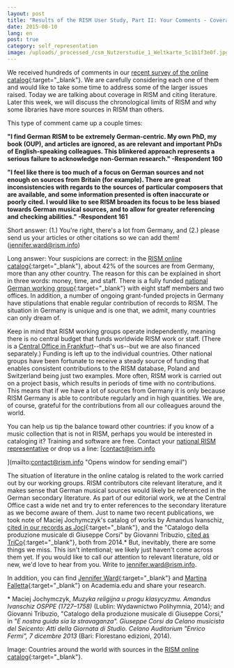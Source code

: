 ```yaml
---
layout: post
title: "Results of the RISM User Study, Part II: Your Comments - Coverage in RISM and Citing Literature"
date: 2015-08-10
lang: en
post: true
category: self_representation
image: /uploads/_processed_/csm_Nutzerstudie_1_Weltkarte_5c1b1f3e0f.jpg
---
```



We received hundreds of comments in our [recent survey of the online catalog](http://www.rism.info/en/community/survey.html){:target="_blank"}. We are carefully considering each one of them and would like to take some time to address some of the larger issues raised. Today we are talking about coverage in RISM and citing literature. Later this week, we will discuss the chronological limits of RISM and why some libraries have more sources in RISM than others.

This type of comment came up a couple times:

**"I find German RISM to be extremely German-centric. My own PhD, my book (OUP), and articles are ignored, as are relevant and important PhDs of English-speaking colleagues.
This blinkered approach represents a serious failure to acknowledge non-German research." -Respondent 160**

**"I feel like there is too much of a focus on German sources and not enough on sources from Britain (for example). There are great inconsistencies with regards to the sources of particular composers that are available, and some information presented is often inaccurate or poorly cited. I would like to see RISM broaden its focus to be less biased towards German musical sources, and to allow for greater referencing and checking abilities." -Respondent 161**

Short answer: (1.) You're right, there's a lot from Germany, and (2.) please send us your articles or other citations so we can add them! ([jennifer.ward@rism.info](mailto:jennifer.ward@rism.info "Opens window for sending email"))



Long answer: Your suspicions are correct: in the [RISM online catalog](https://opac.rism.info/metaopac/start.do?View=rism){:target="_blank"}, about 42% of the sources are from Germany, more than any other country. The reason for this can be explained in short in three words: money, time, and staff. There is a fully funded [national German working group](http://de.rism.info/en/home.html){:target="_blank"} with eight staff members and two offices. In addition, a number of ongoing grant-funded projects in Germany have stipulations that enable regular contribution of records to RISM. The situation in Germany is unique and is one that, we admit, many countries can only dream of.

Keep in mind that RISM working groups operate independently, meaning there is no central budget that funds worldwide RISM work or staff. (There is a [Central Office in Frankfurt](/organisation/rism-zentralredaktion.html#c34 "Opens internal link in current window")--that's us--but we are also financed separately.) Funding is left up to the individual countries. Other national groups have been fortunate to receive a steady source of funding that enables consistent contributions to the RISM database, Poland and Switzerland being just two examples. More often, RISM work is carried out on a project basis, which results in periods of time with no contributions. This means that if we have a lot of sources from Germany it is only because RISM Germany is able to contribute regularly and in high quantities. We are, of course, grateful for the contributions from all our colleagues around the world.

You can help us tip the balance toward other countries: if you know of a music collection that is not in RISM, perhaps you would be interested in cataloging it? Training and software are free. Contact your [national RISM representative](/international.html#c14 "Opens internal link in current window") or drop us a line: [contact@rism.info

](mailto:contact@rism.info "Opens window for sending email")

The situation of literature in the online catalog is related to the work carried out by our working groups. RISM contributors cite relevant literature, and it makes sense that German musical sources would likely be referenced in the German secondary literature. As part of our editorial work, we at the Central Office cast a wide net and try to enter references to the secondary literature as we become aware of them. Just to name two recent publications, we took note of Maciej Jochymczyk's catalog of works by Amandus Ivanschiz, [cited in our records as JocI](https://opac.rism.info/search?View=rism&q=JocI){:target="_blank"}, and the "Catalogo della produzione musicale di Giuseppe Corsi" by Giovanni Tribuzio, [cited as TriCo](https://opac.rism.info/search?View=rism&q=TriCo){:target="_blank"}, both from 2014.\* But, inevitably, there are some things we miss. This isn't intentional; we likely just haven't come across them yet. If you would like to call our attention to relevant literature, old or new, we'd love to hear from you. Write to [jennifer.ward@rism.info](mailto:jennifer.ward@rism.info "Opens window for sending email").

In addition, you can find [Jennifer Ward](https://independent.academia.edu/Jennifer_A_Ward){:target="_blank"} and [Martina Falletta](https://independent.academia.edu/MFalletta){:target="_blank"} on Academia.edu and share your research.

\* Maciej Jochymczyk, _Muzyka religijna u progu klasycyzmu. Amandus Ivanschiz OSPPE (1727–1758)_ (Lublin: Wydawnictwo Polihymnia, 2014); and Giovanni Tribuzio, "Catalogo della produzione musicale di Giuseppe Corsi," in _"E nostra guida sia la stravaganza". Giuseppe Corsi da Celano musicista del Seicento: Atti della Giornata di Studio. Celano Auditorium "Enrico Fermi", 7 dicembre 2013_ (Bari: Florestano edizioni, 2014).

Image: Countries around the world with sources in the [RISM online catalog](https://opac.rism.info/){:target="_blank"}.







<script type="text/javascript">var switchTo5x=true;</script><script type="text/javascript" src="http://w.sharethis.com/button/buttons.js"></script><script type="text/javascript">stLight.options({publisher: "9b601438-1ce1-49d8-bfd7-9cff5df54c17", doNotHash: false, doNotCopy: false, hashAddressBar: false});</script>